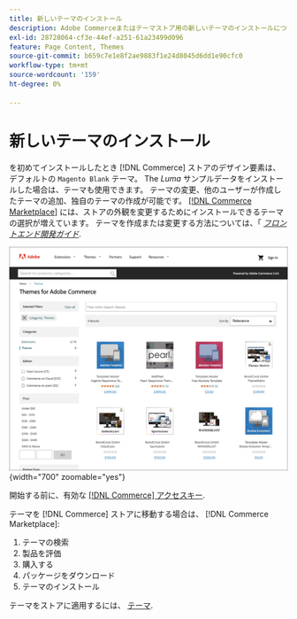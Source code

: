 ```yaml
---
title: 新しいテーマのインストール
description: Adobe Commerceまたはテーマストア用の新しいテーマのインストールについてMagento Open Sourceします。
exl-id: 28728064-cf3e-44ef-a251-61a23499d096
feature: Page Content, Themes
source-git-commit: b659c7e1e8f2ae9883f1e24d8045d6dd1e90cfc0
workflow-type: tm+mt
source-wordcount: '159'
ht-degree: 0%

---
```


# 新しいテーマのインストール

を初めてインストールしたとき [!DNL Commerce] ストアのデザイン要素は、デフォルトの `Magento Blank` テーマ。 The _Luma_ サンプルデータをインストールした場合は、テーマも使用できます。 テーマの変更、他のユーザーが作成したテーマの追加、独自のテーマの作成が可能です。 [[!DNL Commerce Marketplace]](../getting-started/commerce-marketplace.md) には、ストアの外観を変更するためにインストールできるテーマの選択が増えています。 テーマを作成または変更する方法については、「 [_フロントエンド開発ガイド_](https://developer.adobe.com/commerce/frontend-core/guide/).

![[!DNL Commerce Marketplace]](./assets/marketplace-themes.png){width="700" zoomable="yes"}

開始する前に、有効な [[!DNL Commerce] アクセスキー](https://experienceleague.adobe.com/docs/commerce-operations/installation-guide/prerequisites/authentication-keys.html).

テーマを [!DNL Commerce] ストアに移動する場合は、 [!DNL Commerce Marketplace]:

1. テーマの検索
1. 製品を評価
1. 購入する
1. パッケージをダウンロード
1. テーマのインストール

テーマをストアに適用するには、 [テーマ](themes.md).
